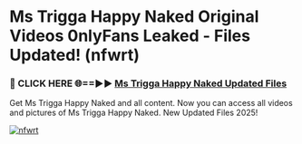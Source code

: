 # Ms Trigga Happy Naked Original Videos 0nlyFans Leaked - Files Updated! (nfwrt)

<h3>🔴 CLICK HERE 🌐==►► <a href="https://tinyurl.com/yckcrads" rel="nofollow">Ms Trigga Happy Naked Updated Files</a></h3>

Get Ms Trigga Happy Naked and all content. Now you can access all videos and pictures of Ms Trigga Happy Naked. New Updated Files 2025!

[![nfwrt](https://i.imgur.com/hpKpOFt.gif)](https://tinyurl.com/yckcrads)
